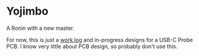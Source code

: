 # Yojimbo

A Ronin with a new master.

For now, this is just a [work log](log.md) and in-progress designs for a USB-C Probe PCB. I know very little about PCB design, so probably don't use this.
